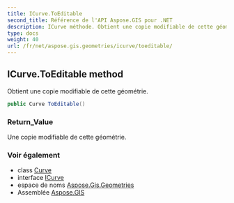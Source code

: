 ```yaml
---
title: ICurve.ToEditable
second_title: Référence de l'API Aspose.GIS pour .NET
description: ICurve méthode. Obtient une copie modifiable de cette géométrie.
type: docs
weight: 40
url: /fr/net/aspose.gis.geometries/icurve/toeditable/
---
```

## ICurve.ToEditable method

Obtient une copie modifiable de cette géométrie.

```csharp
public Curve ToEditable()
```

### Return_Value

Une copie modifiable de cette géométrie.

### Voir également

* class [Curve](../../curve/)
* interface [ICurve](../)
* espace de noms [Aspose.Gis.Geometries](../../icurve/)
* Assemblée [Aspose.GIS](../../../)


